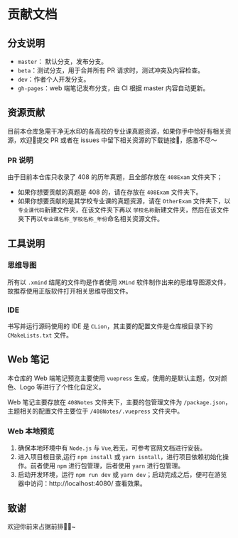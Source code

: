 # 贡献文档
## 分支说明

- `master`： 默认分支，发布分支。
- `beta`：测试分支，用于合并所有 PR 请求时，测试冲突及内容检查。
- `dev`：作者个人开发分支。
- `gh-pages`：web 端笔记发布分支，由 CI 根据 master 内容自动更新。 

## 资源贡献
目前本仓库急需干净无水印的各高校的专业课真题资源，如果你手中恰好有相关资源，欢迎👏提交 PR 或者在 issues 中留下相关资源的下载链接🔗，感激不尽～

### PR 说明
由于目前本仓库只收录了 408 的历年真题，且全部存放在 `408Exam` 文件夹下；

+ 如果你想要贡献的真题是 408 的，请在存放在 `408Exam` 文件夹下。
+ 如果你想要贡献的是其学校专业课的真题资源，请在 `OtherExam` 文件夹下，以`专业课代码`新建文件夹，在该文件夹下再以 `学校名称`新建文件夹，然后在该文件夹下再以`专业课名称_学校名称_年份`命名相关资源文件。

## 工具说明

### 思维导图

所有以 `.xmind` 结尾的文件均是作者使用 `XMind` 软件制作出来的思维导图源文件，故推荐使用正版软件打开相关思维导图文件。

### IDE

书写并运行源码使用的 IDE 是 `CLion`，其主要的配置文件是仓库根目录下的 `CMakeLists.txt` 文件。

## Web 笔记

本仓库的 Web 端笔记预览主要使用 `vuepress` 生成，使用的是默认主题，仅对颜色、Logo 等进行了个性化自定义。

Web 笔记主要存放在 `408Notes` 文件夹下，主要的包管理文件为 `/package.json`，主题相关的配置文件主要位于 `/408Notes/.vuepress` 文件夹中。

### Web 本地预览

1. 确保本地环境中有 `Node.js` 与 `Vue`,若无，可参考官网文档进行安装。
2. 进入项目根目录,运行 `npm install` 或 `yarn isntall`，进行项目依赖初始化操作。前者使用 `npm` 进行包管理，后者使用 `yarn` 进行包管理。
3. 启动开发环境，运行 `npm run dev` 或 `yarn dev`；启动完成之后，便可在游览器中访问：http://localhost:4080/ 查看效果。

## 致谢

欢迎你前来占据前排👏🏻~
